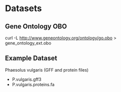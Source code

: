 # Datasets

## Gene Ontology OBO
curl -L http://www.geneontology.org/ontology/go.obo > gene_ontology_ext.obo

## Example Dataset

Phaesolus vulgaris (GFF and protein files)

* P.vulgaris.gff3
* P.vulgaris.proteins.fa 

